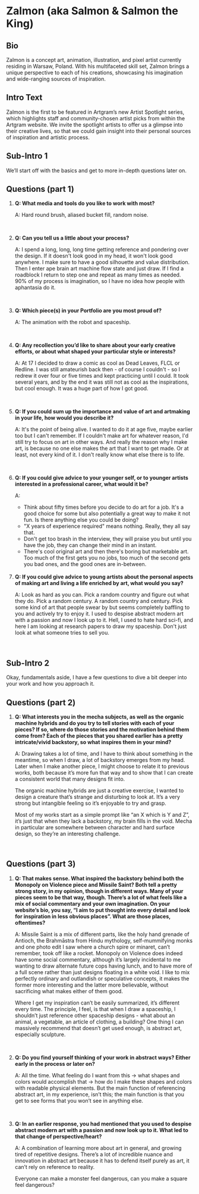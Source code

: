 # Zalmon (aka Salmon & Salmon the King)


## Bio

Zalmon is a concept art, animation, illustration, and pixel artist currently residing in Warsaw, Poland. With his multifaceted skill set, Zalmon brings a unique perspective to each of his creations, showcasing his imagination and wide-ranging sources of inspiration.

## Intro Text

Zalmon is the first to be featured in Artgram’s new Artist Spotlight series, which highlights staff and community-chosen artist picks from within the Artgram website. We invite the spotlight artists to offer us a glimpse into their creative lives, so that we could gain insight into their personal sources of inspiration and artistic process.

## Sub-Intro 1

We’ll start off with the basics and get to more in-depth questions later on.




## Questions (part 1)
<ol>
<li>
	<strong> Q: What media and tools do you like to work with most?</strong> <br>
	
A: Hard round brush, aliased bucket fill, random noise.
	</li><br>
	
<li>
<strong> Q: Can you tell us a little about your process?  </strong><br>
	
A: I spend a long, long, long time getting reference and pondering over the design. If it doesn't look good in my head, it won't look good anywhere. I make sure to have a good silhouette and value distribution. Then I enter ape brain art machine flow state and just draw. If I find a roadblock I return to step one and repeat as many times as needed. 90% of my process is imagination, so I have no idea how people with aphantasia do it. 
	</li> <br>

<li>
	<strong>Q:  Which piece(s) in your Portfolio are you most proud of?</strong> <br>

A: The animation with the robot and spaceship.
	</li><br>

<li>
<strong> Q: Any recollection you’d like to share about your early creative efforts, or about what shaped your particular style or interests?</strong> <br>
	
A: At 17 I decided to draw a comic as cool as Dead Leaves, FLCL or Redline. I was still amateurish back then - of course I couldn't - so I redrew it over four or five times and kept practicing until I could. It took several years, and by the end it was still not as cool as the inspirations, but cool enough. It was a huge part of how I got good.
	</li><br>

<li>
<strong> Q: If you could sum up the importance and value of art and artmaking in your life, how would you describe it?</strong> <br>
	
A: It's the point of being alive. I wanted to do it at age five, maybe earlier too but I can't remember. If I couldn't make art for whatever reason, I'd still try to focus on art in other ways. And really the reason why I make art, is because no one else makes the art that I want to get made. Or at least, not every kind of it. I don't really know what else there is to life.
	</li><br>


<li>
<strong> Q: If you could give advice to your younger self, or to younger artists interested in a professional career, what would it be? </strong><br>
	
A: 
- Think about fifty times before you decide to do art for a job. It's a good choice for some but also potentially a great way to make it not fun. Is there anything else you could be doing?
- "X years of experience required" means nothing. Really, they all say that.
- Don't get too brash in the interview, they will praise you but until you have the job, they can change their mind in an instant.
- There's cool original art and then there's boring but marketable art. Too much of the first gets you no jobs, too much of the second gets you bad ones, and the good ones are in-between.
	</li><br>

<li>
<strong> Q: If you could give advice to young artists about the personal aspects of making art and living a life enriched by art, what would you say? </strong><br>

A: Look as hard as you can. Pick a random country and figure out what they do. Pick a random century. A random country and century. Pick some kind of art that people swear by but seems completely baffling to you and actively try to enjoy it. I used to despise abstract modern art with a passion and now I look up to it. Hell, I used to hate hard sci-fi, and here I am looking at research papers to draw my spaceship. Don't just look at what someone tries to sell you.
	</li><br>

</ol>

## Sub-Intro 2

Okay, fundamentals aside, I have a few questions to dive a bit deeper into your work and how you approach it.


## Questions (part 2)
<ol>
<li>
	<strong>Q: What interests you in the mecha subjects, as well as the organic machine hybrids and do you try to tell stories with each of your pieces? If so, where do those stories and the motivation behind them come from? Each of the pieces that you shared earlier has a pretty intricate/vivid backstory, so what inspires them in your mind? </strong><br>

A: Drawing takes a lot of time, and I have to think about something in the meantime, so when I draw, a lot of backstory emerges from my head. Later when I make another piece, I might choose to relate it to previous works, both because it’s more fun that way and to show that I can create a consistent world that many designs fit into. 

The organic machine hybrids are just a creative exercise, I wanted to design a creature that’s strange and disturbing to look at. It’s a very strong but intangible feeling so it’s enjoyable to try and grasp. 

Most of my works start as a simple prompt like “an X which is Y and Z”, it’s just that when they lack a backstory, my brain fills in the void. Mecha in particular are somewhere between character and hard surface design, so they’re an interesting challenge.
	</li><br>
</ol>

## Questions (part 3)
<ol>
<li>
	<strong>Q: That makes sense. What inspired the backstory behind both the Monopoly on Violence piece and Missile Saint? Both tell a pretty strong story, in my opinion, though in different ways. Many of your pieces seem to be that way, though. There’s a lot of what feels like a mix of social commentary and your own imagination. On your website’s bio, you say, “I aim to put thought into every detail and look for inspiration in less obvious places”. What are those places, oftentimes?</strong><br>

A: Missile Saint is a mix of different parts, like the holy hand grenade of Antioch, the Brahmāstra from Hindu mythology, self-mummifying monks and one photo edit I saw where a church spire or minaret, can’t remember, took off like a rocket. Monopoly on Violence does indeed have some social commentary, although it’s largely incidental to me wanting to draw alternate future cops having lunch, and to have more of a full scene rather than just designs floating in a white void. I like to mix perfectly ordinary and outlandish or speculative concepts, it makes the former more interesting and the latter more believable, without sacrificing what makes either of them good.

Where I get my inspiration can’t be easily summarized, it’s different every time. The principle, I feel, is that when I draw a spaceship, I shouldn’t just reference other spaceship designs - what about an animal, a vegetable, an article of clothing, a building? One thing I can massively recommend that doesn’t get used enough, is abstract art, especially sculpture.
	</li><br>

<li>
<strong>Q: Do you find yourself thinking of your work in abstract ways? Either early in the process or later on?</strong><br>

A: All the time. What feeling do I want from this → what shapes and colors would accomplish that → how do I make these shapes and colors with readable physical elements. But the main function of referencing abstract art, in my experience, isn’t this; the main function is that you get to see forms that you won’t see in anything else.
	</li><br>


<li>
<strong>Q: In an earlier response, you had mentioned that you used to despise abstract modern art with a passion and now look up to it. What led to that change of perspective/heart?</strong><br>

A: A combination of learning more about art in general, and growing tired of repetitive designs. There’s a lot of incredible nuance and innovation in abstract art because it has to defend itself purely as art, it can’t rely on reference to reality.

Everyone can make a monster feel dangerous, can you make a square feel dangerous?
	</li>
</ol>
